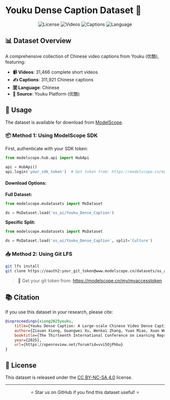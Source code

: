 # Youku Dense Caption Dataset 🎥

<div align="center">

![License](https://img.shields.io/badge/License-CC%20BY--NC--SA%204.0-blue.svg)
![Videos](https://img.shields.io/badge/Videos-31.4K-green)
![Captions](https://img.shields.io/badge/Captions-311.9K-orange)
![Language](https://img.shields.io/badge/Language-Chinese-red)

</div>

## 📊 Dataset Overview

A comprehensive collection of Chinese video captions from Youku (优酷), featuring:

- **📹 Videos**: 31,466 complete short videos
- **✍️ Captions**: 311,921 Chinese captions
- **🈺 Language**: Chinese
- **📱 Source**: Youku Platform (优酷)

## 🚀 Usage

The dataset is available for download from [ModelScope](https://modelscope.cn/datasets/os_ai/Youku_Dense_Caption/).

### 📦 Method 1: Using ModelScope SDK

First, authenticate with your SDK token:
```python
from modelscope.hub.api import HubApi

api = HubApi()
api.login('your_sdk_token')  # Get token from: https://modelscope.cn/my/myaccesstoken
```

#### Download Options:

**Full Dataset:**
```python
from modelscope.msdatasets import MsDataset

ds = MsDataset.load('os_ai/Youku_Dense_Caption')
```

**Specific Split:**
```python
from modelscope.msdatasets import MsDataset

ds = MsDataset.load('os_ai/Youku_Dense_Caption', split='Culture')
```

### 📥 Method 2: Using Git LFS

```bash
git lfs install
git clone https://oauth2:your_git_token@www.modelscope.cn/datasets/os_ai/Youku_Dense_Caption.git
```
> 🔑 Get your git token from: https://modelscope.cn/my/myaccesstoken

## 📚 Citation

If you use this dataset in your research, please cite:

```bibtex
@inproceedings{xiong2025youku,
    title={Youku Dense Caption: A Large-scale Chinese Video Dense Caption Dataset and Benchmarks},
    author={Zixuan Xiong, Guangwei Xu, Wenkai Zhang, Yuan Miao, Xuan Wu, LinHai, Ruijie Guo, Hai-Tao Zheng},
    booktitle={The Thirteenth International Conference on Learning Representations},
    year={2025},
    url={https://openreview.net/forum?id=vvi5OjPhbu}
}
```

## 📄 License

This dataset is released under the [CC BY-NC-SA 4.0](https://creativecommons.org/licenses/by-nc-sa/4.0/) license.

---
<div align="center">
⭐ Star us on GitHub if you find this dataset useful! ⭐
</div>
